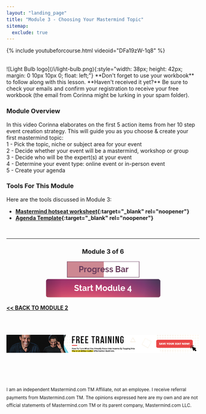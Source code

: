 ```yaml
---
layout: "landing_page"
title: "Module 3 - Choosing Your Mastermind Topic"
sitemap:
  exclude: true  
---
```

 <div class="separator-2"></div>
 
{% include youtubeforcourse.html videoid="DFa19zW-1q8" %}

<br>
![Light Bulb logo](/i/light-bulb.png){:style="width: 38px; height: 42px; margin: 0 10px 10px 0; float: left;"}
**Don't forget to use your workbook** to follow along with this lesson. **Haven't received it yet?** Be sure to check your emails and confirm your registration to receive your free workbook (the email from Corinna might be lurking in your spam folder).

### Module Overview
In this video Corinna elaborates on the first 5 action items from her 10 step event creation strategy. This will guide you as you choose & create your first mastermind topic:<br>
1 - Pick the topic, niche or subject area for your event<br>
2 - Decide whether your event will be a mastermind, workshop or group<br>
3 - Decide who will be the expert(s) at your event<br>
4 - Determine your event type: online event or in-person event<br>
5 - Create your agenda<br>

### Tools For This Module
Here are the tools discussed in Module 3:<br>
- **[Mastermind hotseat worksheet](https://drive.google.com/file/d/1eywbLrtANdIalruFLcfR-9Gu0cQJ4fHW/view?usp=sharing){:target="_blank" rel="noopener"}**<br>
- **[Agenda Template](https://docs.google.com/document/d/15_5uMhVncYIBxnzn3PJambX5KpOZhEjaRdg27acFPfA/edit?usp=sharing){:target="_blank" rel="noopener"}**

<br>

***

<center>
<h3>Module 3 of 6</h3>
<img src="/i/ff/mastermindcourse/progressbar3.png" alt="Progress bar 50% complete">
<br>
<a href="/ff/masterminds/c19/modules/module-4">
  <img src="/ff/masterminds/c19/buttons/module_4.png" alt="Make money with Masterminds Module 4 button">
</a>
</center>

**[<< BACK TO MODULE 2](/ff/masterminds/c19/modules/module-2)**

<br><br>
<center>
<a href="https://dgachieve.com/joining?source=ILDmmcoursebanner&a=1899" target="blank" rel="nofollow noopener"><img src="/i/ads/kbb/970x90.jpg" /></a>
</center>

<br><br><br>

<sub>I am an independent Mastermind.com TM Affiliate, not an employee. I receive referral payments from Mastermind.com TM. The opinions expressed here are my own and are not official statements of Mastermind.com TM or its parent company, Mastermind.com LLC.</sub>